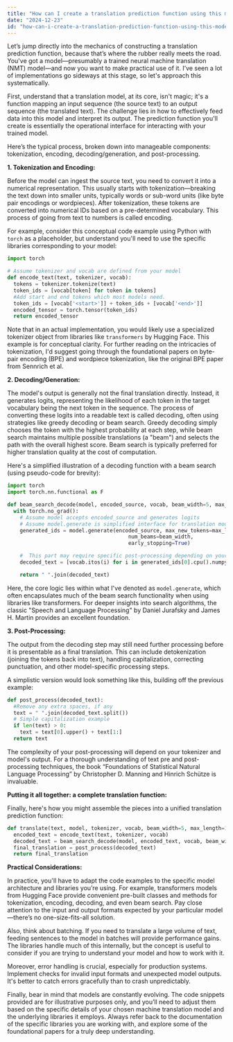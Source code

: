 ```yaml
---
title: "How can I create a translation prediction function using this model?"
date: "2024-12-23"
id: "how-can-i-create-a-translation-prediction-function-using-this-model"
---
```


Let’s jump directly into the mechanics of constructing a translation prediction function, because that’s where the rubber really meets the road. You've got a model—presumably a trained neural machine translation (NMT) model—and now you want to make practical use of it. I’ve seen a lot of implementations go sideways at this stage, so let's approach this systematically.

First, understand that a translation model, at its core, isn't magic; it's a function mapping an input sequence (the source text) to an output sequence (the translated text). The challenge lies in how to effectively feed data into this model and interpret its output. The prediction function you'll create is essentially the operational interface for interacting with your trained model.

Here’s the typical process, broken down into manageable components: tokenization, encoding, decoding/generation, and post-processing.

**1. Tokenization and Encoding:**

Before the model can ingest the source text, you need to convert it into a numerical representation. This usually starts with tokenization—breaking the text down into smaller units, typically words or sub-word units (like byte pair encodings or wordpieces). After tokenization, these tokens are converted into numerical IDs based on a pre-determined vocabulary. This process of going from text to numbers is called encoding.

For example, consider this conceptual code example using Python with `torch` as a placeholder, but understand you'll need to use the specific libraries corresponding to your model:

```python
import torch

# Assume tokenizer and vocab are defined from your model
def encode_text(text, tokenizer, vocab):
  tokens = tokenizer.tokenize(text)
  token_ids = [vocab[token] for token in tokens]
  #Add start and end tokens which most models need.
  token_ids = [vocab['<start>']] + token_ids + [vocab['<end>']]
  encoded_tensor = torch.tensor(token_ids)
  return encoded_tensor
```

Note that in an actual implementation, you would likely use a specialized tokenizer object from libraries like `transformers` by Hugging Face. This example is for conceptual clarity. For further reading on the intricacies of tokenization, I'd suggest going through the foundational papers on byte-pair encoding (BPE) and wordpiece tokenization, like the original BPE paper from Sennrich et al.

**2. Decoding/Generation:**

The model's output is generally not the final translation directly. Instead, it generates logits, representing the likelihood of each token in the target vocabulary being the next token in the sequence. The process of converting these logits into a readable text is called decoding, often using strategies like greedy decoding or beam search. Greedy decoding simply chooses the token with the highest probability at each step, while beam search maintains multiple possible translations (a "beam") and selects the path with the overall highest score. Beam search is typically preferred for higher translation quality at the cost of computation.

Here's a simplified illustration of a decoding function with a beam search (using pseudo-code for brevity):

```python
import torch
import torch.nn.functional as F

def beam_search_decode(model, encoded_source, vocab, beam_width=5, max_length=100):
  with torch.no_grad():
    # Assume model accepts encoded_source and generates logits
    # Assume model.generate is simplified interface for translation model
    generated_ids = model.generate(encoded_source, max_new_tokens=max_length,
                                       num_beams=beam_width,
                                       early_stopping=True)

    #  This part may require specific post-processing depending on your model output.
    decoded_text = [vocab.itos(i) for i in generated_ids[0].cpu().numpy() if i not in [vocab['<start>'], vocab['<end>'], vocab['<pad>']]]

    return " ".join(decoded_text)
```

Here, the core logic lies within what I've denoted as `model.generate`, which often encapsulates much of the beam search functionality when using libraries like transformers. For deeper insights into search algorithms, the classic "Speech and Language Processing" by Daniel Jurafsky and James H. Martin provides an excellent foundation.

**3. Post-Processing:**

The output from the decoding step may still need further processing before it is presentable as a final translation. This can include detokenization (joining the tokens back into text), handling capitalization, correcting punctuation, and other model-specific processing steps.

A simplistic version would look something like this, building off the previous example:

```python
def post_process(decoded_text):
  #Remove any extra spaces, if any
  text = " ".join(decoded_text.split())
  # Simple capitalization example
  if len(text) > 0:
    text = text[0].upper() + text[1:]
  return text
```

The complexity of your post-processing will depend on your tokenizer and model's output. For a thorough understanding of text pre and post-processing techniques, the book “Foundations of Statistical Natural Language Processing” by Christopher D. Manning and Hinrich Schütze is invaluable.

**Putting it all together: a complete translation function:**

Finally, here's how you might assemble the pieces into a unified translation prediction function:

```python
def translate(text, model, tokenizer, vocab, beam_width=5, max_length=100):
  encoded_text = encode_text(text, tokenizer, vocab)
  decoded_text = beam_search_decode(model, encoded_text, vocab, beam_width, max_length)
  final_translation = post_process(decoded_text)
  return final_translation
```

**Practical Considerations:**

In practice, you'll have to adapt the code examples to the specific model architecture and libraries you’re using. For example, transformers models from Hugging Face provide convenient pre-built classes and methods for tokenization, encoding, decoding, and even beam search. Pay close attention to the input and output formats expected by your particular model—there’s no one-size-fits-all solution.

Also, think about batching. If you need to translate a large volume of text, feeding sentences to the model in batches will provide performance gains. The libraries handle much of this internally, but the concept is useful to consider if you are trying to understand your model and how to work with it.

Moreover, error handling is crucial, especially for production systems. Implement checks for invalid input formats and unexpected model outputs. It's better to catch errors gracefully than to crash unpredictably.

Finally, bear in mind that models are constantly evolving. The code snippets provided are for illustrative purposes only, and you’ll need to adjust them based on the specific details of your chosen machine translation model and the underlying libraries it employs. Always refer back to the documentation of the specific libraries you are working with, and explore some of the foundational papers for a truly deep understanding.
